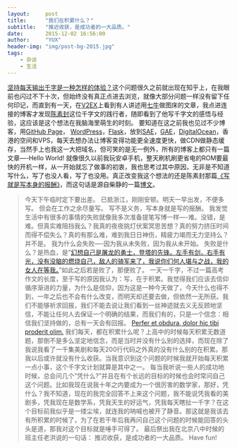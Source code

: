 ```yaml
---
layout:     post
title:      "我们在积累什么？"
subtitle:   "推迟收获，是成功者的一大品质。"
date:       2015-12-02 16:56:00
author:     "YUX"
header-img: "img/post-bg-2015.jpg"
tags:
	- 杂谈
	- 生活
---
```


[坚持每天输出千字是一种怎样的体验？](http://www.zhihu.com/question/31783718)这个问题很久之前就出现在知乎上，在我眼前也闪过不下十次，但始终没有真正点进去浏览，就像大部分问题一样没有留下任何印记，而直到有一天，在[V2EX](https://v2ex.com/)上看到有人讲述用[七牛](https://portal.qiniu.com/signup?code=3llo7rn63bsya)做图床的文章，我点进连接的博客才发现[陈素封](http://cnfeat.com/)这位千字文的践行者，随即看到了他写千字文的感悟与经验，这应该是这个想法在我脑海里萌生的时刻。
要知道在这之前我也见过不少博客，用[GitHub Page](https://pages.github.com/)， [WordPress](https://wordpress.com/)，[Flask](http://flask.pocoo.org/)，放到[SAE](http://sae.sina.com.cn/)，[GAE](https://cloud.google.com/appengine)，[DigitalOcean](https://www.digitalocean.com/?refcode=7f7d2441b8df)，香港的空间和VPS，每天去想办法让博客变得功能更全速度更快，做CDN做静态缓存，当然手上也我这一大把域名，但可笑的是无一例外，所有的博客上都只有一篇文章—-Hello World! 就像很久以前我玩安卓手机，整天刷机刷更省电的ROM要最快的开机一样，从一开始就忘了做事的初衷，我也思考过其中原因，无非是不知道写什么，写了也没人看，写了也没用。真正改变我这个想法的还是陈素封那篇[《写就是写本身的报酬》](http://cnfeat.com/blog/2015/09/15/what-i-give-is-what-i-get/)，而这句话是源自柴静的一篇[博文](http://www.yijingwenhua.cn/s/blog_48b0d37b010002ed.html)。
> 今天下午临时定下要出差。
> 已抵浙江，刚刚安顿。明天一早出发，不便多写。
> 但会在工作之余尽量写。
> 写不是义务，写本身就是写的报酬。
我发觉生活中有很多的事情的失败就像我多次准备提笔写博一样—-难。没错，是难。但真实难阻挡我么？我真的夜夜挑灯伏案冥思苦想？真的努力挤压时间而得不偿失么？真的有那么难，难到我日日神伤，精疲力竭而无力坚持么？并不是。
我为什么会失败—-因为我从未失败，因为我从未开始。
失败是什么？是热血，是”[幻想自己是屠龙的勇士，登塔的先锋。左手有剑，右手有光，没有没脑的燃烧自己，敌人的骑军来了，我说你们何人堪与之战，我的女人在等我。](http://www.zhihu.com/question/22921426/answer/23330366)”如此之后若是败了，那便败了。
一天一千字，不过一篇高考作文的长度，至于写的原因我认为：写，在于积累。我觉得我们应该去信仰循序渐进的力量，为什么是信仰，因为这是一种今天做了，今天什么也得不到，一年之后也不会有什么改变，而明天却还要去做，但依然一无所获。我们不能够祈求回报，我们不能去说让我们看到一丝神迹就去义无反顾地坚信，不能让任何人去保证一个明确的结果，而我们有的，只是一个信念：相信我们坚持做的，总有一天会有回报。
[Perfer et obdura, dolor hic tibi proderit olim.](https://translate.google.com/#la/zh-CN/Perfer%20et%20obdura%2C%20dolor%20hic%20tibi%20proderit%20olim)
我们每天，都在积累什么呢？上高中的时候每天积累无数道题，那倒不是多么坚定地信念，而是当时并没有什么别的选择，而现在除了我说我看了一千集美剧和每天200行代码之外真的没有什么别的在积累。那我以后或许就没有什么收获。当我意识到这个问题的时候我就开始每天积累一点小事，这个千字文计划就算是其中之一。
每当我听说一些人的成功地时候，总会问几个”凭什么?”并且在有个长远的目标的时候也会时常问自己这个问题。比如我现在说我十年之内要成为一个很厉害的数学家，那好，凭什么？我不知道，现在的我完全回答不上来这个问题，我不能说凭我看的美剧多，凭我现在是数学系，凭我天生的好运气，凭我每天瞎扯一千字？在这个目标前我似乎是一缕尘埃，就连我的呐喊也被开了静音。那这就是我该去有所积累的时候了，为了在若干年后我再问自己这个问题的时候能回答的头头是道，那我对这个目标就是唾手可得了。
最后祭出我在北京八中时候的班主任老洪说的一句话：
推迟收获，是成功者的一大品质。
Have fun!
